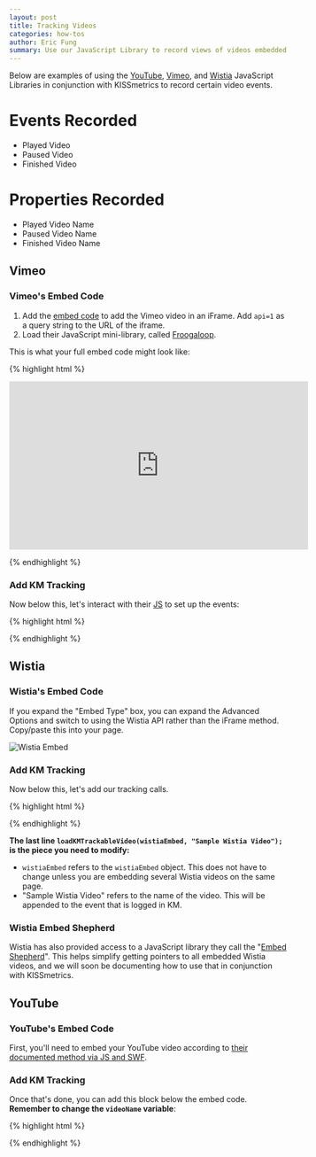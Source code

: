 ```yaml
---
layout: post
title: Tracking Videos
categories: how-tos
author: Eric Fung
summary: Use our JavaScript Library to record views of videos embedded on your site.
---
```

Below are examples of using the [YouTube](#youtube), [Vimeo](#vimeo), and [Wistia](#wistia) JavaScript Libraries in conjunction with KISSmetrics to record certain video events.

# Events Recorded

* Played Video
* Paused Video
* Finished Video

# Properties Recorded

* Played Video Name
* Paused Video Name
* Finished Video Name

<a name="vimeo" ></a>
## Vimeo

### Vimeo's Embed Code

1. Add the [embed code][vimeo-embed] to add the Vimeo video in an iFrame. Add `api=1` as a query string to the URL of the iframe.
2. Load their JavaScript mini-library, called [Froogaloop][vimeo-froogaloop].

This is what your full embed code might look like:

{% highlight html %}
<!-- Load the video with the API enabled -->
<iframe id="player1" src="http://player.vimeo.com/video/7100569?player_id=player1&api=1" width="540" height="304" frameborder="0" webkitallowfullscreen></iframe>

<!-- Load Froogaloop, Vimeo's JS API -->
<script src="http://a.vimeocdn.com/js/froogaloop2.min.js"></script>
{% endhighlight %}

### Add KM Tracking
Now below this, let's interact with their [JS][vimeo-js] to set up the events:

{% highlight html %}
<script type="text/javascript">
var iframe = $('#player1')[0],
    player = $f(iframe),

// TODO: The only piece of the code to modify is the video name.
var videoName = "Sample Video";

// Add listeners after the player is ready.
player.addEvent('ready', function() {
  player.addEvent('play', function(){
    _kmq.push(['record', 'Played Video', {'Played Video Name':videoName}]);
  player.addEvent('pause', function(){
    _kmq.push(['record', 'Paused Video', {'Paused Video Name':videoName}]);
  player.addEvent('finish', function(){
    _kmq.push(['record', 'Finished Video', {'Finished Video Name':videoName}]);
});
</script>
{% endhighlight %}

<a name="wistia" ></a>
## Wistia

### Wistia's Embed Code
If you expand the "Embed Type" box, you can expand the Advanced Options and switch to using the Wistia API rather than the iFrame method. Copy/paste this into your page.

![Wistia Embed][wistia-embed]

### Add KM Tracking
Now below this, let's add our tracking calls.

{% highlight html %}
<script type="text/javascript">
function loadKMTrackableVideo (wistia_object, videoName) {
  // Add tracking to 'play', 'pause', and 'end' events.
  wistia_object.bind("play", function() {
    _kmq.push(['record', 'Played Video', {'Played Video Name':videoName}]);
  });
  wistia_object.bind("pause", function() {
    _kmq.push(['record', 'Paused Video', {'Paused Video Name':videoName}]);
  });
  wistia_object.bind("end", function() {
    _kmq.push(['record', 'Finished Video', {'Finished Video Name':videoName}]);
  });
}

// TODO: The only piece of the code to modify is the video name.
loadKMTrackableVideo(wistiaEmbed, "Sample Wistia Video");
</script>
{% endhighlight %}

**The last line `loadKMTrackableVideo(wistiaEmbed, "Sample Wistia Video");` is the piece you need to modify:**

* `wistiaEmbed` refers to the `wistiaEmbed` object. This does not have to change unless you are embedding several Wistia videos on the same page.
* "Sample Wistia Video" refers to the name of the video. This will be appended to the event that is logged in KM.

### Wistia Embed Shepherd

Wistia has also provided access to a JavaScript library they call the "[Embed Shepherd][wistia-embed-shepherd]". This helps simplify getting pointers to all embedded Wistia videos, and we will soon be documenting how to use that in conjunction with KISSmetrics.

<a name="youtube" ></a>
## YouTube

### YouTube's Embed Code
First, you'll need to embed your YouTube video according to [their documented method via JS and SWF][youtube-embed].

### Add KM Tracking
Once that's done, you can add this block below the embed code. **Remember to change the `videoName` variable**:

{% highlight html %}
<script type="text/javascript">
// Get a reference to the player and listen for state changes
function onYouTubePlayerReady(playerId) {
  ytplayer = document.getElementById("myytplayer");
  ytplayer.addEventListener("onStateChange", "onytplayerStateChange");
}

// TODO: The only piece of the code to modify is the video name.
var videoName = "Sample Video";

function onytplayerStateChange(newState) {
  switch(newState) {
    case 1: // YT.PlayerState.PLAYING
      _kmq.push(['record', 'Played Video', {'Played Video Name':videoName}]);
      break;
    case 2: // YT.PlayerState.PAUSED
      _kmq.push(['record', 'Paused Video', {'Paused Video Name':videoName}]);
      break;
    case 0: // YT.PlayerState.ENDED
      _kmq.push(['record', 'Finished Video', {'Finished Video Name':videoName}]);
      break;
    default:
      return;
  }
}
</script>
{% endhighlight %}

[vimeo-embed]: http://developer.vimeo.com/player/embedding
[vimeo-froogaloop]: https://github.com/vimeo/player-api/tree/master/javascript
[vimeo-js]: http://developer.vimeo.com/player/js-api

[wistia-embed]: https://s3.amazonaws.com/kissmetrics-support-files/assets/how-tos/tracking-video/wistia-embed.png
[wistia-embed-shepherd]: http://wistia.com/doc/embed-shepherd
[youtube-embed]: https://developers.google.com/youtube/js_api_reference#Embedding
